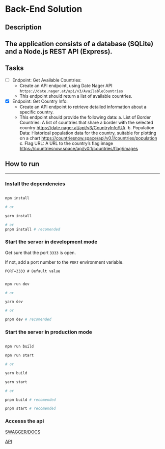 # Back-End Solution

## Description

## The application consists of a database (SQLite) and a Node.js REST API (Express).

## Tasks

- [ ] Endpoint: Get Available Countries:
  - Create an API endpoint, using Date Nager API `https://date.nager.at/api/v3/AvailableCountries`
  - This endpoint should return a list of available countries.
- [x] Endpoint: Get Country Info:
  - Create an API endpoint to retrieve detailed information about a specific country.
  - This endpoint should provide the following data:
    a. List of Border Countries: A list of countries that share a border with the selected country https://date.nager.at/api/v3/CountryInfo/UA.
    b. Population Data: Historical population data for the country, suitable for plotting on a chart https://countriesnow.space/api/v0.1/countries/population
    c. Flag URL: A URL to the country’s flag image https://countriesnow.space/api/v0.1/countries/flag/images

## How to run

---

### Install the dependencies

```bash

npm install

# or

yarn install

# or
pnpm install # recomended

```

### Start the server in development mode

Get sure that the port `3333` is open.

If not, add a port number to the `PORT` environment variable.

```dotenv
PORT=3333 # Default value
```

```bash

npm run dev

# or

yarn dev

# or

pnpm dev # recomended

```

### Start the server in production mode

```bash

npm run build

npm run start

# or

yarn build

yarn start

# or

pnpm build # recomended

pnpm start # recomended

```

### Accesss the api

[SWAGGER/DOCS](http://localhost:3333/api/v1/docs)

[API](http://localhost:3333/api/v1)
